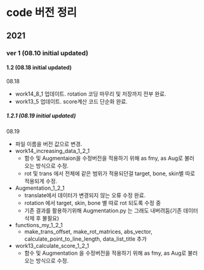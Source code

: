 # code 버전 정리
## 2021
### ver 1 (08.10 initial updated) 
#### 1.2 (08.18 initial updated)
08.18
- work14_8_1 업데이트. rotation 코딩 마무리 및 저장까지 전부 완료.
- work13_5 업데이트. score계산 코드 단순화 완료.
##### 1.2.1 (08.19 initial updated)
08.19
- 파일 이름을 버전 값으로 변경.
- work14_increasing_data_1_2_1
  - 함수 및 Augmentaion을 수정버전을 적용하기 위해 as fmy, as Aug로 불러오는 방식으로 수정.
  - rot 및 trans 에서 전체에 같은 범위가 적용되던걸 target, bone, skin별 따로 적용되게 수정.
- Augmentation_1_2_1
  - translate에서 데이터가 변경되지 않는 오류 수정 완료.
  - rotation 에서 target, skin, bone 별 따로 rot 되도록 수정 중
  - 기존 결과를 활용하기위해 Augmentation.py 는 그래도 내버려둠(기존 데이터 삭제 후 불필요)
- functions_my_1_2_1
  - make_trans_offset, make_rot_matrices, abs_vector, calculate_point_to_line_length, data_list_title 추가
- work13_calculate_score_1_2_1
  - 함수 및 Augmentation 을 수정버전을 적용하기 위해 as fmy, as Aug로 불러오는 방식으로 수정.